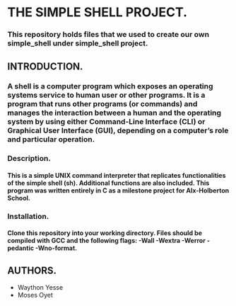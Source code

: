 # THE SIMPLE SHELL PROJECT.

### This repository holds files that we used to create our own simple_shell under simple_shell  project.

## INTRODUCTION.

### A shell is a computer program which exposes an operating systems service to human user or other programs. It is a program that runs other programs (or commands) and manages the interaction between a human and the operating system by using either Command-Line Interface (CLI) or Graphical User Interface (GUI), depending on a computer’s role and particular operation. 

### Description.
#### This is a simple UNIX command interpreter that replicates functionalities of the simple shell (sh). Additional functions are also included. This program was written entirely in C as a milestone project for Alx-Holberton School.

### Installation.
#### Clone this repository into your working directory. Files should be compiled with GCC and the following flags: -Wall -Wextra -Werror -pedantic -Wno-format.
 
## AUTHORS.
* Waython Yesse
* Moses Oyet
